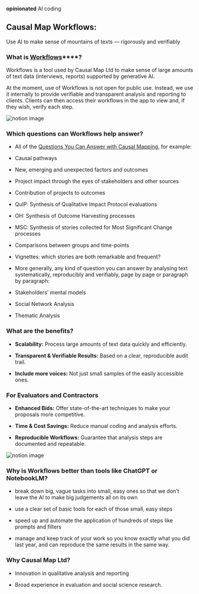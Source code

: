 **opinionated** AI coding
## Causal Map Workflows:  
Use AI to make sense of mountains of texts — rigorously and verifiably

### **What is** **[Workflows](https://docs.google.com/document/d/1nexgcqgtK-nTThCot7f35An1TRi3tdp4i4ZrHoPnfbc/edit?usp=sharing)****?**

Workflows is a tool used by Causal Map Ltd to make sense of large amounts of text data (interviews, reports) supported by generative AI.

At the moment, use of Workflows is not open for public use. Instead, we use it internally to provide verifiable and transparent analysis and reporting to clients. Clients can then access their workflows in the app to view and, if they wish, verify each step.

![notion image](https://imagedelivery.net/IEMzXmjRvW0g933AN5ejrA/assetsbulletsofiles-1bb34167-ad40-8018-a70b-fc1451f6508d-attachment6735c587-bac9-4f00-b6c0-7d3ff2505439imagepng/public)

### **Which questions can Workflows help answer?**

- All of the [Questions You Can Answer with Causal Mapping](https://drive.google.com/open?id=13ZQ2bj1DCWN3p-kuSq97CUFsvkdTtok_&usp=drive_fs), for example:

- Causal pathways
- New, emerging and unexpected factors and outcomes
- Project impact through the eyes of stakeholders and other sources
- Contribution of projects to outcomes
- QuIP: Synthesis of Qualitative Impact Protocol evaluations
- OH: Synthesis of Outcome Harvesting processes
- MSC: Synthesis of stories collected for Most Significant Change processes
- Comparisons between groups and time-points
- Vignettes: which stories are both remarkable and frequent?

- More generally, any kind of question you can answer by analysing text systematically, reproducibly and verifiably, page by page or paragraph by paragraph:

- Stakeholders’ mental models
- Social Network Analysis
- Thematic Analysis

### **What are the benefits?**

- **Scalability:** Process large amounts of text data quickly and efficiently.

- **Transparent & Verifiable Results:** Based on a clear, reproducible audit trail.

- **Include more voices:** Not just small samples of the easily accessible ones.

### **For Evaluators and Contractors**

- **Enhanced Bids:** Offer state-of-the-art techniques to make your proposals more competitive.

- **Time & Cost Savings:** Reduce manual coding and analysis efforts.

- **Reproducible Workflows:** Guarantee that analysis steps are documented and repeatable.

![notion image](https://imagedelivery.net/IEMzXmjRvW0g933AN5ejrA/wwwnotionso-image-lh7-rtgoogleusercontentcom-docsz-ad_4nxd4dtyt-twskk79xoie2b9z7zmh525fgza10lik4fgvttdd3tcmrt1ldd4tzqjok1muso9wdlj3muz-cnsjqmioqs3mswttxzy54raav4up1ic8ogpdh14vzvi-uyo_fkguyknkeyq7dwc6int9txgtidnft2wuym/public)

###  Why is Workflows better than tools like ChatGPT or NotebookLM?

- break down big, vague tasks into small, easy ones so that we don’t leave the AI to make big judgements all on its own

- use a clear set of basic tools for each of those small, easy steps

- speed up and automate the application of hundreds of steps like prompts and filters

- manage and keep track of your work so you know exactly what you did last year, and can reproduce the same results in the same way.

### **Why Causal Map Ltd?**

- Innovation in qualitative analysis and reporting

- Broad experience in evaluation and social science research.